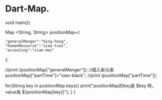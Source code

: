 # Dart-Map.
void main(){
  
  Map <String, String> positionMap={  
    
    "generalManger":"bing-hong",
    "humanResource":"xiao-tsai",
    "accouting":"xiao-mei"
  };
  
  //print (positionMap["generalManger"]);
  //插入新元素
  positionMap["partTime"]="xiao-black";
  //print (positionMap["partTime"]);
  
  for(String key in positionMap.keys){
    print("positionMap的key是 $key 時，value為 ${positionMap[key]}");
  }
}
